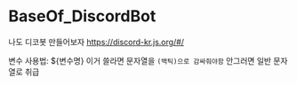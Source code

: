 # BaseOf_DiscordBot
나도 디코봇 만들어보자
https://discord-kr.js.org/#/

변수 사용법: ${변수명}
  이거 쓸라면 문자열을 `(백틱)으로 감싸줘야함`
  안그러면 일반 문자열로 취급
